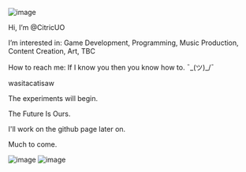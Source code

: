 ![image](https://github.com/user-attachments/assets/2b919884-df38-46b0-9e39-4d48b78dbc91)

Hi, I’m @CitricUO

I’m interested in: Game Development, Programming, Music Production, Content Creation, Art, TBC

How to reach me: If I know you then you know how to. ¯\_(ツ)_/¯

wasitacatisaw

The experiments will begin.

The Future Is Ours. 

I'll work on the github page later on.

Much to come.

![image](https://github.com/user-attachments/assets/53c96bd8-adba-4947-96dd-88d75f9a3217)
![image](https://github.com/user-attachments/assets/6d4265ce-6f41-4ae9-8122-3466357b46e3)
